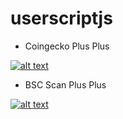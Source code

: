 # userscriptjs

- Coingecko Plus Plus

[![alt text](https://img.shields.io/badge/install%20directly%20using-greasemonkey-green "install using userscript")](https://github.com/kepeto/userscript-js/raw/main/coingecko-plus-plus.user.js)

- BSC Scan Plus Plus

[![alt text](https://img.shields.io/badge/install%20directly%20using-greasemonkey-green "install using userscript")](https://github.com/kepeto/userscript-js/raw/main/bscscan-plus-plus.user.js)
